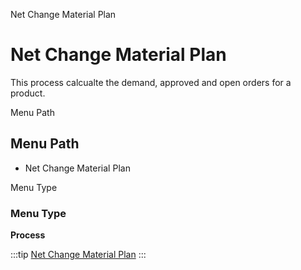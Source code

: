 
Net Change Material Plan
# Net Change Material Plan


This process calcualte the demand, approved and open orders for a product.

Menu Path
## Menu Path



- Net Change Material Plan

Menu Type
### Menu Type

**Process**


:::tip
[Net Change Material Plan](functional-guide/process/process-mrp_net_change-material-plan.md)
:::